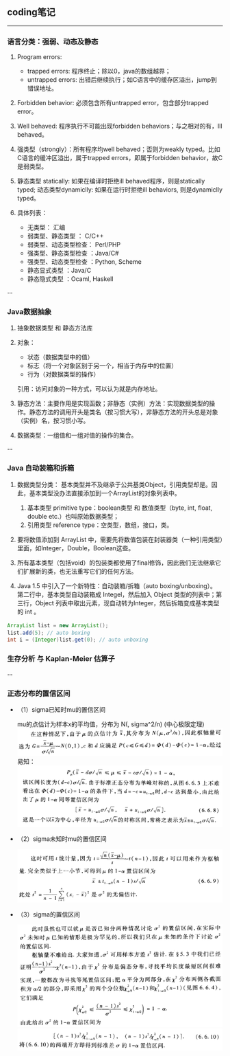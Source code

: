 ## coding笔记
---
### 语言分类：强弱、动态及静态

1. Program errors: 
	* trapped errors: 程序终止；除以0，java的数组越界；
	* untrapped errors: 出错后继续执行；如C语言中的缓存区溢出，jump到错误地址。

2. Forbidden behavior: 必须包含所有untrapped error，包含部分trapped error。

3. Well behaved: 程序执行不可能出现forbidden behaviors；与之相对的有，Ill behaved。

5. 强类型（strongly）：所有程序均well behaved；否则为weakly typed。比如C语言的缓冲区溢出，属于trapped errors，即属于forbidden behavior，故C是弱类型。

6. 静态类型 statically: 如果在编译时拒绝ill behaved程序，则是statically typed;
动态类型dynamiclly: 如果在运行时拒绝ill behaviors, 则是dynamiclly typed。

7. 具体列表：
	* 无类型： 汇编
	* 弱类型、静态类型 ： C/C++
	* 弱类型、动态类型检查： Perl/PHP
	* 强类型、静态类型检查 ：Java/C#
	* 强类型、动态类型检查 ：Python, Scheme
	* 静态显式类型 ：Java/C
	* 静态隐式类型 ：Ocaml, Haskell

--	
### Java数据抽象

1. 抽象数据类型 和 静态方法库

2. 对象：
	* 状态（数据类型中的值）
	* 标志（将一个对象区别于另一个，相当于内存中的位置）
	* 行为（对数据类型的操作）
	
	引用：访问对象的一种方式，可以认为就是内存地址。

3. 静态方法：主要作用是实现函数；非静态（实例）方法：实现数据类型的操作。静态方法的调用开头是类名（按习惯大写），非静态方法的开头总是对象（实例）名，按习惯小写。

4. 数据类型：一组值和一组对值的操作的集合。

--
### Java 自动装箱和拆箱

1. 数据类型分类：
	基本类型并不及继承于公共基类Object，引用类型却是。因此，基本类型没办法直接添加到一个ArrayList的对象列表中。
	1. 基本类型 primitive type：boolean类型 和 数值类型（byte, int, float, double etc.）也叫原始数据类型；
	2. 引用类型 reference type：空类型，数组，接口，类。

2. 要将数值添加到 ArrayList 中，需要先将数值包装在封装器类（一种引用类型）里面，如Integer，Double，Boolean这些。

3. 所有基本类型（包括void）的包装类都使用了final修饰，因此我们无法继承它们扩展新的类，也无法重写它们的任何方法。

4. Java 1.5 中引入了一个新特性：自动装箱/拆箱（auto boxing/unboxing）。
	第二行中，基本类型自动装箱成 Integel，然后加入 Object 类型的列表中；第三行，Object 列表中取出元素，现自动转为Integer，然后拆箱变成基本类型的 int 。

``` java
ArrayList list = new ArrayList();
list.add(5); // auto boxing
int i = (Integer)list.get(0); // auto unboxing
```

### 生存分析 与 Kaplan-Meier 估算子

--
### 正态分布的置信区间

* （1）sigma已知时mu的置信区间

	mu的点估计为样本x的平均值，分布为 N(<x>, sigma^2/n) (中心极限定理)
	![](figs/confidencelevel-1.png)
	易知：
	![](figs/confidencelevel-2.png)

* （2）sigma未知时mu的置信区间

	![](figs/confidencelevel-3.png)

* （3）sigma的置信区间
	
	![](figs/confidencelevel-4.png)
	![](figs/confidencelevel-5.png)
	
